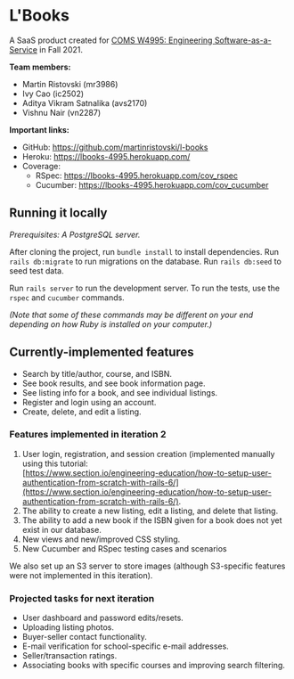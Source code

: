# L'Books

A SaaS product created for [COMS W4995: Engineering Software-as-a-Service](http://www.cs.columbia.edu/~junfeng/21fa-w4995/) in Fall 2021.

**Team members:**
- Martin Ristovski (mr3986)
- Ivy Cao (ic2502)
- Aditya Vikram Satnalika (avs2170)
- Vishnu Nair (vn2287)

**Important links:**
* GitHub: https://github.com/martinristovski/l-books
* Heroku: https://lbooks-4995.herokuapp.com/
* Coverage:
  * RSpec: https://lbooks-4995.herokuapp.com/cov_rspec
  * Cucumber: https://lbooks-4995.herokuapp.com/cov_cucumber

## Running it locally

_Prerequisites: A PostgreSQL server._

After cloning the project, run `bundle install` to install dependencies.
Run `rails db:migrate` to run migrations on the database. Run `rails db:seed`
to seed test data.

Run `rails server` to run the development server.  To run the tests, 
use the `rspec` and `cucumber` commands. 

_(Note that some of these commands may be different on your end depending 
on how Ruby is installed on your computer.)_

## Currently-implemented features

* Search by title/author, course, and ISBN.
* See book results, and see book information page.
* See listing info for a book, and see individual listings.
* Register and login using an account.
* Create, delete, and edit a listing.

### Features implemented in iteration 2

1. User login, registration, and session creation (implemented manually using this tutorial:  
   [https://www.section.io/engineering-education/how-to-setup-user-authentication-from-scratch-with-rails-6/](https://www.section.io/engineering-education/how-to-setup-user-authentication-from-scratch-with-rails-6/).
2. The ability to create a new listing, edit a listing, and delete that listing.
3. The ability to add a new book if the ISBN given for a book does not yet exist in our database.
4. New views and new/improved CSS styling.
5. New Cucumber and RSpec testing cases and scenarios

We also set up an S3 server to store images (although S3-specific features 
were not implemented in this iteration).

### Projected tasks for next iteration

- User dashboard and password edits/resets.
- Uploading listing photos.
- Buyer-seller contact functionality.
- E-mail verification for school-specific e-mail addresses.
- Seller/transaction ratings.
- Associating books with specific courses and improving search filtering.
